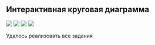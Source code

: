 ## Интерактивная круговая диаграмма

![](screens/show.gif)
![](screens/Screenshot_1580225858.png)
![](screens/Screenshot_1580225875.png)
![](screens/Screenshot_1580225937.png)

Удалось реализовать все задания